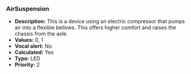 ### AirSuspension

- **Description:** This is a device using an electric compressor that pumps air
into a flexible bellows. This offers higher comfort and raises the chassis from
the axle. 
- **Values:** 0, 1
- **Vocal alert:** No
- **Calculated:**  Yes
- **Type:** LED
- **Priority:** 2
